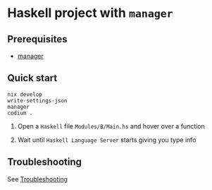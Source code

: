 # Haskell project with `manager`

## Prerequisites

- [manager](https://github.com/br4ch1st0chr0n3/flakes/tree/main/manager)

## Quick start

```console
nix develop
write-settings-json
manager
codium .
```

1. Open a `Haskell` file `Modules/B/Main.hs` and hover over a function

1. Wait until `Haskell Language Server` starts giving you type info

## Troubleshooting

See [Troubleshooting](https://github.com/br4ch1st0chr0n3/flakes#troubleshooting)
